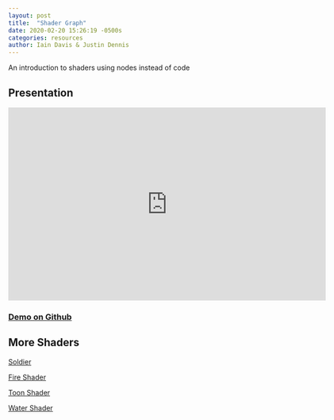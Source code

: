 ```yaml
---
layout: post
title:  "Shader Graph"
date: 2020-02-20 15:26:19 -0500s
categories: resources
author: Iain Davis & Justin Dennis
---
```


An introduction to shaders using nodes instead of code

## Presentation

<!--width="640" height="389"-->
<iframe src="https://docs.google.com/presentation/d/e/2PACX-1vRWTTvKFUoZCCCgigvNFMVXtzQSCNPAlUrp2rxY-Mf06a4PXjCX5qhfNWxN5RURvINNL0njXFFc2vYp/embed?start=false&loop=false&delayms=3000" frameborder="0" width="640" height="389" allowfullscreen="true" mozallowfullscreen="true" webkitallowfullscreen="true"></iframe>

### [Demo on Github](https://github.com/PoTaToMaN2141/ShaderGraphPresentation)

## More Shaders

[Soldier](https://github.com/UnityTechnologies/ShaderGraph_ExampleLibrary)

[Fire Shader](https://greentec.github.io/shadertoy-fire-shader-en/)

[Toon Shader](https://www.reddit.com/r/Unity3D/comments/baem26/toon_shading_using_shadergraph_its_possible_i/)

[Water Shader](https://roystan.net/articles/toon-water.html)
